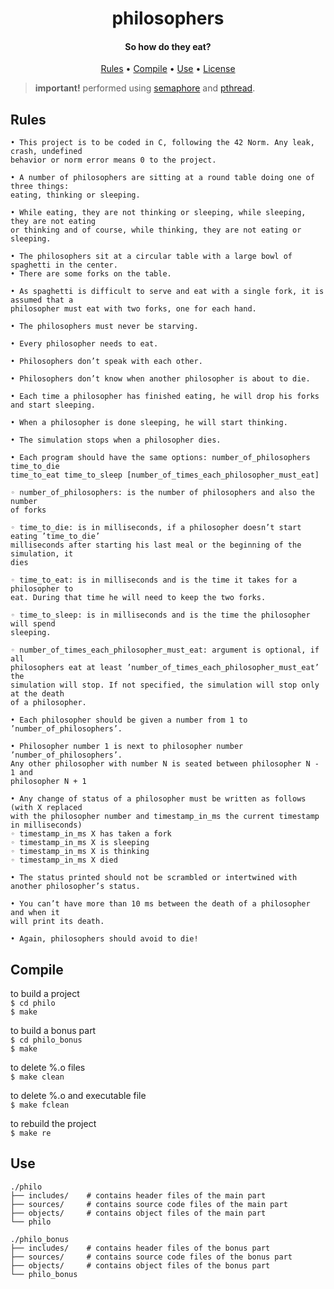 

<div align="center">
    <h1>
        philosophers
    </h1>
    <h4>So how do they eat?</h4>
    <p>
        <a href="#Rules">Rules</a> •
        <a href="#Compile">Compile</a> •
        <a href="#Use">Use</a> •
        <a href="https://github.com/blazeitdude/libft/blob/master/LICENSE">License</a>
    </p>
</div>


>**important!**  performed using <a href="https://en.wikipedia.org/wiki/Semaphore_(programming)">semaphore</a> and <a href="https://en.wikipedia.org/wiki/Pthreads">pthread</a>.<br/>


## Rules
```
• This project is to be coded in C, following the 42 Norm. Any leak, crash, undefined
behavior or norm error means 0 to the project.

• A number of philosophers are sitting at a round table doing one of three things:
eating, thinking or sleeping.

• While eating, they are not thinking or sleeping, while sleeping, they are not eating
or thinking and of course, while thinking, they are not eating or sleeping.

• The philosophers sit at a circular table with a large bowl of spaghetti in the center.
• There are some forks on the table.

• As spaghetti is difficult to serve and eat with a single fork, it is assumed that a
philosopher must eat with two forks, one for each hand.

• The philosophers must never be starving.

• Every philosopher needs to eat.

• Philosophers don’t speak with each other.

• Philosophers don’t know when another philosopher is about to die. 

• Each time a philosopher has finished eating, he will drop his forks and start sleeping.

• When a philosopher is done sleeping, he will start thinking.

• The simulation stops when a philosopher dies.

• Each program should have the same options: number_of_philosophers time_to_die
time_to_eat time_to_sleep [number_of_times_each_philosopher_must_eat]

◦ number_of_philosophers: is the number of philosophers and also the number
of forks

◦ time_to_die: is in milliseconds, if a philosopher doesn’t start eating ’time_to_die’
milliseconds after starting his last meal or the beginning of the simulation, it
dies

◦ time_to_eat: is in milliseconds and is the time it takes for a philosopher to
eat. During that time he will need to keep the two forks.

◦ time_to_sleep: is in milliseconds and is the time the philosopher will spend
sleeping.

◦ number_of_times_each_philosopher_must_eat: argument is optional, if all
philosophers eat at least ’number_of_times_each_philosopher_must_eat’ the
simulation will stop. If not specified, the simulation will stop only at the death
of a philosopher.

• Each philosopher should be given a number from 1 to ’number_of_philosophers’.

• Philosopher number 1 is next to philosopher number ’number_of_philosophers’.
Any other philosopher with number N is seated between philosopher N - 1 and
philosopher N + 1

• Any change of status of a philosopher must be written as follows (with X replaced
with the philosopher number and timestamp_in_ms the current timestamp in milliseconds)
◦ timestamp_in_ms X has taken a fork  
◦ timestamp_in_ms X is sleeping  
◦ timestamp_in_ms X is thinking  
◦ timestamp_in_ms X died  

• The status printed should not be scrambled or intertwined with another philosopher’s status.

• You can’t have more than 10 ms between the death of a philosopher and when it
will print its death.

• Again, philosophers should avoid to die!
```
## Compile
to build a project<br/>
`$ cd philo`<br/>
`$ make`<br/>

to build a bonus part<br/>
`$ cd philo_bonus`<br/>
`$ make`<br/>

to delete %.o files<br/>
`$ make clean`<br/>

to delete %.o and executable file<br/>
`$ make fclean`<br/>

to rebuild the project<br/>
`$ make re`<br/>
## Use

```
./philo
├── includes/    # contains header files of the main part
├── sources/     # contains source code files of the main part 
├── objects/     # contains object files of the main part
└── philo

./philo_bonus
├── includes/    # contains header files of the bonus part
├── sources/     # contains source code files of the bonus part
├── objects/     # contains object files of the bonus part
└── philo_bonus
```